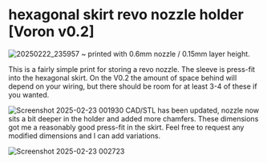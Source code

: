 # hexagonal skirt revo nozzle holder [Voron v0.2]
![20250222_235957](https://github.com/user-attachments/assets/76e20b49-4103-460e-ac09-fb66e7202269)
~ printed with 0.6mm nozzle / 0.15mm layer height.

This is a fairly simple print for storing a revo nozzle. The sleeve is press-fit into the hexagonal skirt. On the V0.2 the amount of space behind will depend on your wiring, but there should be room for at least 3-4 of these if you wanted.


![Screenshot 2025-02-23 001930](https://github.com/user-attachments/assets/341fb882-659f-42d5-82ec-86bf67d0c97a)
CAD/STL has been updated, nozzle now sits a bit deeper in the holder and added more chamfers.
These dimensions got me a reasonably good press-fit in the skirt. Feel free to request any modified dimensions and I can add variations.

![Screenshot 2025-02-23 002723](https://github.com/user-attachments/assets/207c9152-87ff-48af-92e3-f4f1cb694764)

